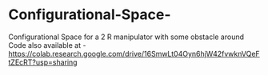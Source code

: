 # Configurational-Space-
Configurational Space for a 2 R manipulator with some obstacle around 
Code also available at - https://colab.research.google.com/drive/16SmwLt04Oyn6hjW42fvwknVQeFtZEcRT?usp=sharing

